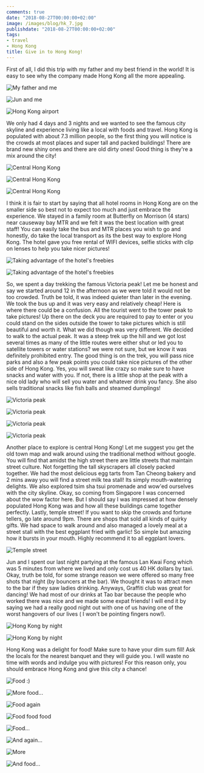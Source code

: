 ```yaml
---
comments: true
date: "2018-08-27T00:00:00+02:00"
image: /images/blog/hk_7.jpg
publishdate: "2018-08-27T00:00:00+02:00"
tags:
- travel
- Hong Kong
title: Give in to Hong Kong!
---
```


First of all, I did this trip with my father and my best friend in the world! It is easy to see why the company made Hong Kong all the more appealing. 

![](/images/blog/hk_15.jpg "My father and me")

![](/images/blog/hk_9.jpg "Jun and me")

![](/images/blog/hk_16.jpg "Hong Kong airport")

We only had 4 days and 3 nights and we wanted to see the famous city skyline and experience living like a local with foods and travel. Hong Kong is populated with about 7.3 million people, so the first thing you will notice is the crowds at most places and super tall and packed buildings! There are brand new shiny ones and there are old dirty ones! Good thing is they're a mix around the city! 

![](/images/blog/hk_1.jpg "Central Hong Kong")

![](/images/blog/hk_2.jpg "Central Hong Kong")

![](/images/blog/hk_9.jpg "Central Hong Kong")

I think it is fair to start by saying that all hotel rooms in Hong Kong are on the smaller side so best not to expect too much and just embrace the experience. We stayed in a family room at Butterfly on Morrison (4 stars) near causeway bay MTR and we felt it was the best location with great staff! You can easily take the bus and MTR places you wish to go and honestly, do take the local transport as its the best way to explore Hong Kong. The hotel gave you free rental of WIFI devices, selfie sticks with clip on lenses to help you take nicer pictures! 

![](/images/blog/hk_3.jpg "Taking advantage of the hotel's freebies")

![](/images/blog/hk_6.jpg "Taking advantage of the hotel's freebies")

So, we spent a day trekking the famous Victoria peak! Let me be honest and say we started around 12 in the afternoon as we were told it would not be too crowded. Truth be told, it was indeed quieter than later in the evening. We took the bus up and it was very easy and relatively cheap! Here is where there could be a confusion. All the tourist went to the tower peak to take pictures! Up there on the deck you are required to pay to enter or you could stand on the sides outside the tower to take pictures which is still beautiful and worth it. What we did though was very different. We decided to walk to the actual peak. It was a steep trek up the hill and we got lost several times as many of the little routes were either shut or led you to satellite towers or water stations? we were not sure, but we know it was definitely prohibited entry. The good thing is on the trek, you will pass nice parks and also a few peak points you could take nice pictures of the other side of Hong Kong.  Yes, you will sweat like crazy so make sure to have snacks and water with you. If not, there is a little shop at the peak with a nice old lady who will sell you water and whatever drink you fancy. She also sells traditional snacks like fish balls and steamed dumplings! 

![](/images/blog/hk_10.jpg "Victoria peak")

![](/images/blog/hk_11.jpg "Victoria peak")

![](/images/blog/hk_13.jpg "Victoria peak")

![](/images/blog/hk_14.jpg "Victoria peak")

Another place to explore is central Hong Kong! Let me suggest you get the old town map and walk around using the traditional method without google. You will find that amidst the high street there are little streets that maintain street culture. Not forgetting the tall skyscrapers all closely packed together. We had the most delicious egg tarts from Tan Cheong bakery and 2 mins away you will find a street milk tea stall! Its simply mouth-watering delights. We also explored tsim sha tsui promenade and wow'ed ourselves with the city skyline. Okay, so coming from Singapore I was concerned about the wow factor here. But I should say I was impressed at how densely populated Hong Kong was and how all these buildings came together perfectly. Lastly, temple street! If you want to skip the crowds and fortune tellers, go late around 9pm. There are shops that sold all kinds of quirky gifts. We had space to walk around and also managed a lovely meal at a street stall with the best eggplant fried with garlic! So simple but amazing how it bursts in your mouth. Highly recommend it to all eggplant lovers. 

![](/images/blog/hk_20.jpg "Temple street")

Jun and I spent our last night partying at the famous Lan Kwai Fong which was 5 minutes from where we lived and only cost us 40 HK dollars by taxi. Okay, truth be told, for some strange reason we were offered so many free shots that night (by bouncers at the bar). We thought it was to attract men to the bar if they saw ladies drinking. Anyways, Graffiti club was great for dancing! We had most of our drinks at Tao bar because the people who worked there was nice and we made some expat friends! I will end it by saying we had a really good night out with one of us having one of the worst hangovers of our lives ( I won't be pointing fingers now!).

![](/images/blog/hk_5.jpg "Hong Kong by night")

![](/images/blog/hk_12.jpg "Hong Kong by night")

Hong Kong was a delight for food! Make sure to have your dim sum fill! Ask the locals for the nearest banquet and they will guide you. I will waste no time with words and indulge you with pictures! For this reason only, you should embrace Hong Kong and give this city a chance! 

![](/images/blog/hk_17.jpg "Food :)")

![](/images/blog/hk_18.jpg "More food...")

![](/images/blog/hk_19.jpg "Food again")

![](/images/blog/hk_21.jpg "Food food food")

![](/images/blog/hk_22.jpg "Food... ")

![](/images/blog/hk_23.jpg "And again...")

![](/images/blog/hk_24.jpg "More")

![](/images/blog/hk_25.jpg "And food...")